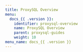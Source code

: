```yaml
---
title: ProxySQL Overview
menu:
  docs_{{ .version }}:
    identifier: proxysql-overview
    name: ProxySQL Overview
    parent: proxysql-guides
    weight: 10
menu_name: docs_{{ .version }}
---
```

